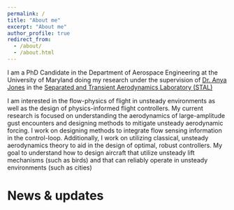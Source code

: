 ```yaml
---
permalink: /
title: "About me"
excerpt: "About me"
author_profile: true
redirect_from: 
  - /about/
  - /about.html
---
```


I am a PhD Candidate in the Department of Aerospace Engineering at the University of Maryland doing my research under the supervision of [Dr. Anya Jones](https://aero.umd.edu/clark/faculty/40/Anya-R-Jones) in the [Separated and Transient Aerodynamics Laboratory (STAL)](http://stal.umd.edu/)


 I am interested in the flow-physics of flight in unsteady environments as well as the design of physics-informed flight controllers. My current research is focused on understanding the aerodynamics of large-amplitude gust encounters and designing methods to mitigate unsteady aerodynamic forcing.  I work on designing methods to integrate flow sensing information in the control-loop.  Additionally, I work on utilizing classical, unsteady aerodynamics theory to aid in the design of optimal, robust controllers. My goal to understand how to design aircraft that utilize unsteady lift mechanisms (such as birds) and that can reliably operate in unsteady environments (such as cities)

 News & updates
======

